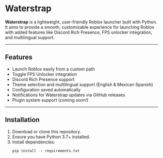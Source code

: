 # Waterstrap

**Waterstrap** is a lightweight, user-friendly Roblox launcher built with Python.  
It aims to provide a smooth, customizable experience for launching Roblox with added features like Discord Rich Presence, FPS unlocker integration, and multilingual support.

---

## Features

- Launch Roblox easily from a custom path
- Toggle FPS Unlocker integration
- Discord Rich Presence support
- Theme selection and multilingual support (English & Mexican Spanish)
- Configuration saved automatically
- Notifications for Waterstrap updates via GitHub releases
- Plugin system support (coming soon!)

---

## Installation

1. Download or clone this repository.
2. Ensure you have Python 3.7+ installed.
3. Install dependencies:
   ```bash
   pip install -r requirements.txt
